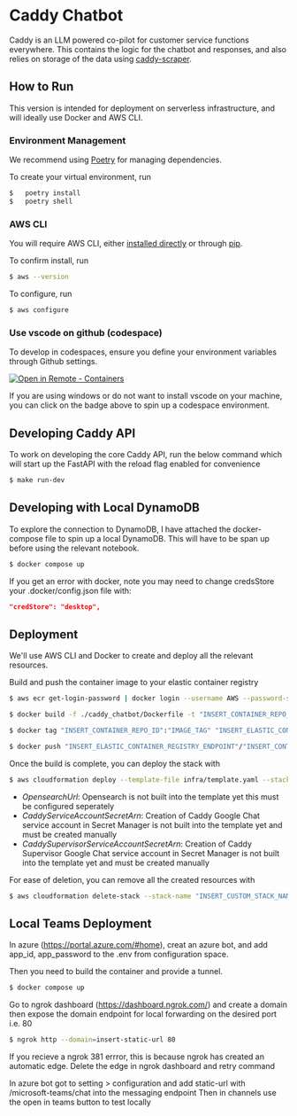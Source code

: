 # Caddy Chatbot

Caddy is an LLM powered co-pilot for customer service functions everywhere. This contains the logic for the chatbot and responses, and also relies on storage of the data using [caddy-scraper](https://github.com/i-dot-ai/caddy-scraper).

## How to Run

This version is intended for deployment on serverless infrastructure, and will ideally use Docker and AWS CLI.

### Environment Management
We recommend using [Poetry](https://github.com/python-poetry/poetry) for managing dependencies.

To create your virtual environment, run

```bash
$ 	poetry install
$ 	poetry shell
```

### AWS CLI

You will require AWS CLI, either [installed directly](https://aws.amazon.com/cli/) or through [pip](https://github.com/aws/aws-cli).

To confirm install, run

```bash
$ aws --version
```

To configure, run

```bash
$ aws configure
```


### Use vscode on github (codespace)

To develop in codespaces, ensure you define your environment variables through Github settings.

[![Open in Remote - Containers](https://img.shields.io/static/v1?label=Remote%20-%20Containers&message=Open&color=blue&logo=visualstudiocode)](https://codespaces.new/i-dot-ai/caddy-chatbot?quickstart=1)

If you are using windows or do not want to install vscode on your machine, you can click on the badge above to spin up a codespace environment.

## Developing Caddy API

To work on developing the core Caddy API, run the below command which will start up the FastAPI with the reload flag enabled for convenience

```bash
$ make run-dev
```

## Developing with Local DynamoDB

To explore the connection to DynamoDB, I have attached the docker-compose file to spin up a local DynamoDB.  This will have to be span up before using the relevant notebook.

```bash
$ docker compose up
```

If you get an error with docker, note you may need to change credsStore your .docker/config.json file with:

```json
"credStore": "desktop",
```

## Deployment

We'll use AWS CLI and Docker to create and deploy all the relevant resources.

Build and push the container image to your elastic container registry
```bash
$ aws ecr get-login-password | docker login --username AWS --password-stdin "INSERT_ELASTIC_CONTAINER_REGISTRY_ENDPOINT"
```

```bash
$ docker build -f ./caddy_chatbot/Dockerfile -t "INSERT_CONTAINER_REPO_ID":"IMAGE_TAG" .
```

```bash
$ docker tag "INSERT_CONTAINER_REPO_ID":"IMAGE_TAG" "INSERT_ELASTIC_CONTAINER_REGISTRY_ENDPOINT"/"INSERT_CONTAINER_REPO_ID":"IMAGE_TAG"
```

```bash
$ docker push "INSERT_ELASTIC_CONTAINER_REGISTRY_ENDPOINT"/"INSERT_CONTAINER_REPO_ID":"IMAGE_TAG"
```

Once the build is complete, you can deploy the stack with

```bash
$ aws cloudformation deploy --template-file infra/template.yaml --stack-name "INSERT_CUSTOM_STACK_NAME" --capabilities CAPABILITY_NAMED_IAM --parameter-overrides StageName="INSERT_STAGE_NAME"  MessageTableName="INSERT_CADDY_MESSAGE_TABLE_NAME" ResponsesTableName="INSERT_CADDY_RESPONSES_TABLE_NAME" UserTableName="INSERT_CADDY_USERS_TABLE_NAME" OfficesTableName="INSERT_CADDY_OFFICES_TABLE_NAME" EvaluationTableName="INSERT_CADDY_EVALUATION_TABLE_NAME" OpensearchUrl="INSERT_OPENSEARCH_URL*" CaddyServiceAccountSecretArn="INSERT_CADDY_GOOGLE_CHAT_SERVICE_ACCOUNT_SECRET_ARN" CaddySupervisorServiceAccountSecretArn="INSERT_CADDY_SUPERVISOR_GOOGLE_CHAT_SERVICE_ACCOUNT_SECRET_ARN" CaddyImage="INSERT_ELASTIC_CONTAINER_REGISTRY_ENDPOINT"/"INSERT_CONTAINER_REPO_ID":"IMAGE_TAG" CaddySupervisorGoogleCloudProject="INSERT_CADDY_SUPERVISOR_GOOGLE_CHAT_PROJECT_ID" CaddyGoogleCloudProject="INSERT_CADDY_GOOGLE_CHAT_PROJECT_ID" LLM="INSERT_BEDROCK_LLM_MODEL" DomainName="INSERT_DOMAIN_NAME_FOR_SSL_CERT" #pragma: allowlist secret
```
* *OpensearchUrl*: Opensearch is not built into the template yet this must be configured seperately
* *CaddyServiceAccountSecretArn*: Creation of Caddy Google Chat service account in Secret Manager is not built into the template yet and must be created manually
* *CaddySupervisorServiceAccountSecretArn*: Creation of Caddy Supervisor Google Chat service account in Secret Manager is not built into the template yet and must be created manually

For ease of deletion, you can remove all the created resources with

```bash
$ aws cloudformation delete-stack --stack-name "INSERT_CUSTOM_STACK_NAME"
```

## Local Teams Deployment

In azure (https://portal.azure.com/#home), creat an azure bot, and add app_id, app_password to the .env from configuration space.

Then you need to build the container and provide a tunnel.

```bash
$ docker compose up
```

Go to ngrok dashboard (https://dashboard.ngrok.com/) and create a domain then expose the domain endpoint for local forwarding on the desired port i.e. 80

```bash
$ ngrok http --domain=insert-static-url 80
```

If you recieve a ngrok 381 errror, this is because ngrok has created an automatic edge. Delete the edge in ngrok dashboard and retry command

In azure bot  got to setting > configuration and add static-url with /microsoft-teams/chat into the messaging endpoint
Then in channels use the open in teams button to test locally

